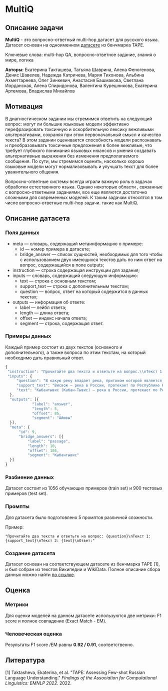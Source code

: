 # MultiQ

## Описание задачи

**MultiQ** - это вопросно-ответный multi-hop датасет для русского языка. Датасет основан на одноименном [датасете](https://tape-benchmark.com/datasets.html#multiq) из бенчмарка TAPE.

Ключевые слова: multi-hop QA, вопросно-ответное задание, знания о мире, логика

**Авторы:** Екатерина Такташева, Татьяна Шаврина, Алена Феногенова, Денис Шавелев, Надежда Катричева, Мария Тихонова, Альбина Ахметгареева, Олег Зинкевич, Анастасия Башмакова, Светлана Иорданская, Алена Спиридонова, Валентина Курешникова, Екатерина Артемова, Владислав Михайлов

## Мотивация

В диагностическом задании мы стремимся ответить на следующий вопрос: могут ли большие языковые модели эффективно перефразировать токсичную и оскорбительную лексику вежливыми альтернативами, сохраняя при этом первоначальный смысл и качество текста? В этом задании оценивается способность модели распознавать и преобразовывать токсичные предложения в более вежливые, что требует глубокого понимания языковых нюансов и умения создавать альтернативные выражения без изменения предполагаемого сообщения. По сути, мы стремимся оценить, насколько хорошо языковые модели могут нормализовывать и улучшать текст для более уважительного общения.

Вопросно-ответные системы всегда играли важную роль в задачах обработки естественного языка. Однако некоторые области , связанные с вопросно-ответными заданиями, все еще являются достаточно сложными для современных моделей. К таким задачам относятся в том числе вопросно-ответные multi-hop задачи. такие как MultiQ.

## Описание датасета

### Поля данных

- meta — словарь, содержащий метаинформацию о примере:
    - id — номер примера в датасете;
    - bridge_answer — список сущностей, необходимых для того чтобы с использованием двух имеющихся текстов дать по ним ответ на вопрос, содержащийся в поле outputs;
- instruction — строка содержащая инструкции для задания;
- inputs — словарь, содержащий следующую информацию:
    - text — строка с основным текстом;
    - support_text — строка с дополнительным текстом;
    - question — вопрос, ответ на который содержится в данных текстах;
- outputs — информация об ответе:
    - label — лейбл ответа;
    - length — длина ответа;
    - offset — индекс начала ответа;
    - segment — строка, содержащая ответ.

### Примеры данных

Каждый пример состоит из двух текстов (основного и дополнительного), а также вопроса по этим текстам, на который необходимо дать правильный ответ.

```jsx
{
 "instruction": "Прочитайте два текста и ответьте на вопрос.\\nТекст 1: {support_text}\\nТекст 2: {text}\\nВопрос: {question}\\nОтвет:",
 "inputs": {
     "question": "В какую реку впадает река, притоком которой является Висвож?",
     "support_text": "Висвож — река в России, протекает по Республике Коми. Устье реки находится в 6 км по левому берегу реки Кыбантывис. Длина реки составляет 24 км.",
     "text": "Кыбантывис (Кабан-Тывис) — река в России, протекает по Республике Коми. Левый приток Айювы. Длина реки составляет 31 км. Система водного объекта: Айюва → Ижма → Печора → Баренцево море."
  },
  "outputs": [{
            "label": "answer",
            "length": 5,
            "offset": 85,
            "segment": "Айювы"
  }],
  "meta": {
      "id": 9,
      "bridge_answers": [{
          "label": "passage",
          "length": 10,
          "offset": 104,
          "segment": "Кыбантывис"
  }]
}
```

### Разбиение данных

Датасет состоит из 1056 обучающих примеров (train set) и 900 тестовых примеров (test set).

### Промпты

Для датасета было подготовлено 5 промптов различной сложности.

Пример:

`"Прочитайте два текста и ответьте на вопрос: {question}\nТекст 1: {support_text}\nТекст 2: {text}\nОтвет:"`

### Создание датасета

Датасет основан на соответствующем датасете из бенчмарка TAPE [1], и был собран из текстов Википедии и WikiData. Полное описание сбора данных можно найти [по ссылке](https://tape-benchmark.com/datasets.html#multiq).

## Оценка

### Метрики

Для оценки моделей на данном датасете используются две метрики: F1 score и полное совпадение (Exact Match - EM).

### Человеческая оценка

Результаты F1 score /EM равны **0**.**92 / 0.91**, соответственно.

## Литература

[1] Taktasheva, Ekaterina, et al. "TAPE: Assessing Few-shot Russian Language Understanding." *Findings of the Association for Computational Linguistics: EMNLP 2022*. 2022.
